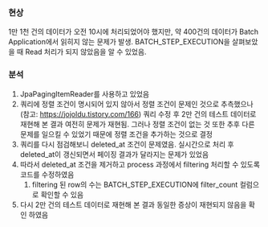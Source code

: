 ### 현상
1만 1천 건의 데이터가 오전 10시에 처리되었어야 했지만, 약 400건의 데이터가 Batch Application에서 읽히지 않는 문제가 발생. BATCH_STEP_EXECUTION을 살펴보았을 때 Read 처리가 되지 않았음을 알 수 있었음.

### 분석
1. JpaPagingItemReader를 사용하고 있었음
2. 쿼리에 정렬 조건이 명시되어 있지 않아서 정렬 조건이 문제인 것으로 추측했으나(참고: https://jojoldu.tistory.com/166) 쿼리 수정 후 2만 건의 테스트 데이터로 재현해 본 결과 여전히 문제가 재현됨. 그러나 정렬 조건이 없는 것 또한 추후 다른 문제를 일으킬 수 있었기 때문에 정렬 조건을 추가하는 것으로 결정
3. 쿼리를 다시 점검해보니 deleted_at 조건이 문제였음. 실시간으로 처리 후 deleted_at이 갱신되면서 페이징 결과가 달라지는 문제가 있었음
4. 따라서 deleted_at 조건을 제거하고 process 과정에서 filtering 처리할 수 있도록 코드를 수정하였음
	1. filtering 된 row의 수는 BATCH_STEP_EXECUTION에 filter_count 컬럼으로 확인할 수 있음
5. 다시 2만 건의 테스트 데이터로 재현해 본 결과 동일한 증상이 재현되지 않음을 확인 하였음